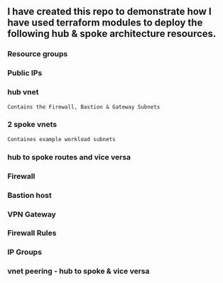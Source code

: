 ## I have created this repo to demonstrate how I have used terraform modules to deploy the following hub & spoke architecture resources.

### Resource groups
### Public IPs
### hub vnet 
    Contains the Firewall, Bastion & Gateway Subnets
### 2 spoke vnets
    Containes example workload subnets
### hub to spoke routes and vice versa
### Firewall
### Bastion host
### VPN Gateway
### Firewall Rules
### IP Groups
### vnet peering - hub to spoke & vice versa


